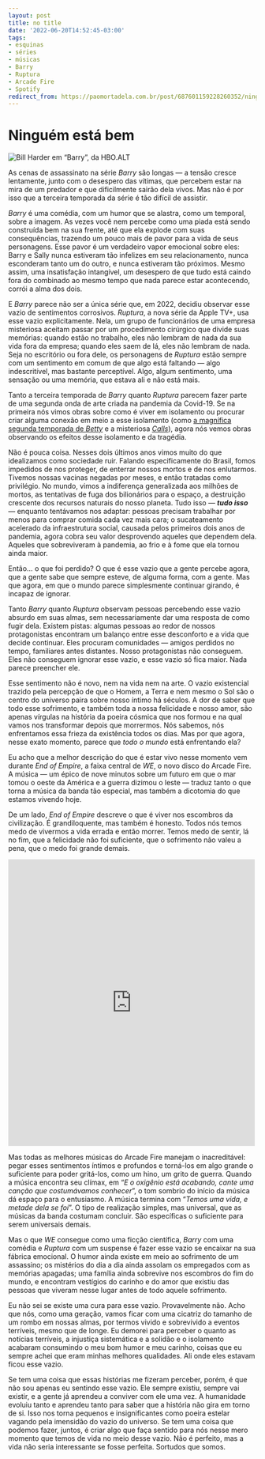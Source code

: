 ```yaml
---
layout: post
title: no title
date: '2022-06-20T14:52:45-03:00'
tags:
- esquinas
- séries
- músicas
- Barry
- Ruptura
- Arcade Fire
- Spotify
redirect_from: https://paomortadela.com.br/post/687601159228260352/ningu%C3%A9m-est%C3%A1-bem
---
```

# Ninguém está bem

![Bill Harder em “Barry”, da HBO.](https://64.media.tumblr.com/f95a6e01679f44e41fdcfaf3d6757a49/e9f110d9f80e7306-80/s640x960/51920856278d309e3ded474f0c6d69ea1da1e5ea.png)ALT

<!-- more -->

As cenas de assassinato na série _Barry_ são longas — a tensão cresce lentamente, junto com o desespero das vítimas, que percebem estar na mira de um predador e que dificilmente sairão dela vivos. Mas não é por isso que a terceira temporada da série é tão difícil de assistir.

_Barry_ é uma comédia, com um humor que se alastra, como um temporal, sobre a imagem. As vezes você nem percebe como uma piada está sendo construída bem na sua frente, até que ela explode com suas consequências, trazendo um pouco mais de pavor para a vida de seus personagens. Esse pavor é um verdadeiro vapor emocional sobre eles: Barry e Sally nunca estiveram tão infelizes em seu relacionamento, nunca esconderam tanto um do outro, e nunca estiveram tão próximos. Mesmo assim, uma insatisfação intangível, um desespero de que tudo está caindo fora do combinado ao mesmo tempo que nada parece estar acontecendo, corrói a alma dos dois.

E _Barry_ parece não ser a única série que, em 2022, decidiu observar esse vazio de sentimentos corrosivos. _Ruptura_, a nova série da Apple TV+, usa esse vazio explicitamente. Nela, um grupo de funcionários de uma empresa misteriosa aceitam passar por um procedimento cirúrgico que divide suas memórias: quando estão no trabalho, eles não lembram de nada da sua vida fora da empresa; quando eles saem de lá, eles não lembram de nada. Seja no escritório ou fora dele, os personagens de _Ruptura_ estão sempre com um sentimento em comum de que algo está faltando — algo indescritível, mas bastante perceptível. Algo, algum sentimento, uma sensação ou uma memória, que estava ali e não está mais.

Tanto a terceira temporada de _Barry_ quanto _Ruptura_ parecem fazer parte de uma segunda onda de arte criada na pandemia da Covid-19. Se na primeira nós vimos obras sobre como é viver em isolamento ou procurar criar alguma conexão em meio a esse isolamento (como [a magnífica segunda temporada de _Betty_](https://paomortadela.com.br/post/658145403093630976/betty-%C3%A9-uma-s%C3%A9rie-m%C3%A1gica) e a misteriosa _[Calls](https://paomortadela.com.br/post/658145621595865088/as-s%C3%A9ries-que-assisti-na-primeira-metade-de-2021)_), agora nós vemos obras observando os efeitos desse isolamento e da tragédia.

Não é pouca coisa. Nesses dois últimos anos vimos muito do que idealizamos como sociedade ruir. Falando especificamente do Brasil, fomos impedidos de nos proteger, de enterrar nossos mortos e de nos enlutarmos. Tivemos nossas vacinas negadas por meses, e então tratadas como privilégio. No mundo, vimos a indiferença generalizada aos milhões de mortos, as tentativas de fuga dos bilionários para o espaço, a destruição crescente dos recursos naturais do nosso planeta. Tudo isso — **_tudo isso_** — enquanto tentávamos nos adaptar: pessoas precisam trabalhar por menos para comprar comida cada vez mais cara; o sucateamento acelerado da infraestrutura social, causada pelos primeiros dois anos de pandemia, agora cobra seu valor desprovendo aqueles que dependem dela. Aqueles que sobreviveram à pandemia, ao frio e à fome que ela tornou ainda maior.

Então… o que foi perdido? O que é esse vazio que a gente percebe agora, que a gente sabe que sempre esteve, de alguma forma, com a gente. Mas que agora, em que o mundo parece simplesmente continuar girando, é incapaz de ignorar.

Tanto _Barry_ quanto _Ruptura_ observam pessoas percebendo esse vazio absurdo em suas almas, sem necessariamente dar uma resposta de como fugir dela. Existem pistas: algumas pessoas ao redor de nossos protagonistas encontram um balanço entre esse desconforto e a vida que decide continuar. Eles procuram comunidades — amigos perdidos no tempo, familiares antes distantes. Nosso protagonistas não conseguem. Eles não conseguem ignorar esse vazio, e esse vazio só fica maior. Nada parece preencher ele.

Esse sentimento não é novo, nem na vida nem na arte. O vazio existencial trazido pela percepção de que o Homem, a Terra e nem mesmo o Sol são o centro do universo paira sobre nosso íntimo há séculos. A dor de saber que todo esse sofrimento, e também toda a nossa felicidade e nosso amor, são apenas vírgulas na história da poeira cósmica que nos formou e na qual vamos nos transformar depois que morrermos. Nós sabemos, nós enfrentamos essa frieza da existência todos os dias. Mas por que agora, nesse exato momento, parece que _todo o mundo_ está enfrentando ela?

Eu acho que a melhor descrição do que é estar vivo nesse momento vem durante _End of Empire_, a faixa central de _WE_, o novo disco do Arcade Fire. A música — um épico de nove minutos sobre um futuro em que o mar tomou o oeste da América e a guerra dizimou o leste — traduz tanto o que torna a música da banda tão especial, mas também a dicotomia do que estamos vivendo hoje.

De um lado, _End of Empire_ descreve o que é viver nos escombros da civilização. É grandiloquente, mas também é honesto. Todos nós temos medo de vivermos a vida errada e então morrer. Temos medo de sentir, lá no fim, que a felicidade não foi suficiente, que o sofrimento não valeu a pena, que o medo foi grande demais.

<iframe class="spotify_audio_player" src="https://open.spotify.com/embed?uri=https%3A%2F%2Fopen.spotify.com%2Ftrack%2F5VHRFAqgPpC14U10Zdfk2r&amp;view=coverart" frameborder="0" allowtransparency="true" width="500" height="580"></iframe>

Mas todas as melhores músicas do Arcade Fire manejam o inacreditável: pegar esses sentimentos íntimos e profundos e torná-los em algo grande o suficiente para poder gritá-los, como um hino, um grito de guerra. Quando a música encontra seu clímax, em “_E o oxigênio está acabando, cante uma canção que costumávamos conhecer_”, o tom sombrio do início da música dá espaço para o entusiasmo. A música termina com “_Temos uma vida, e metade dela se foi_”. O tipo de realização simples, mas universal, que as músicas da banda costumam concluir. São específicas o suficiente para serem universais demais.

Mas o que _WE_ consegue como uma ficção científica, _Barry_ com uma comédia e _Ruptura_ com um suspense é fazer esse vazio se encaixar na sua fábrica emocional. O humor ainda existe em meio ao sofrimento de um assassino; os mistérios do dia a dia ainda assolam os empregados com as memórias apagadas; uma família ainda sobrevive nos escombros do fim do mundo, e encontram vestígios do carinho e do amor que existiu das pessoas que viveram nesse lugar antes de todo aquele sofrimento.

Eu não sei se existe uma cura para esse vazio. Provavelmente não. Acho que nós, como uma geração, vamos ficar com uma cicatriz do tamanho de um rombo em nossas almas, por termos vivido e sobrevivido a eventos terríveis, mesmo que de longe. Eu demorei para perceber o quanto as notícias terríveis, a injustiça sistemática e a solidão e o isolamento acabaram consumindo o meu bom humor e meu carinho, coisas que eu sempre achei que eram minhas melhores qualidades. Ali onde eles estavam ficou esse vazio.

Se tem uma coisa que essas histórias me fizeram perceber, porém, é que não sou apenas eu sentindo esse vazio. Ele sempre existiu, sempre vai existir, e a gente já aprendeu a conviver com ele uma vez. A humanidade evoluiu tanto e aprendeu tanto para saber que a história não gira em torno de si. Isso nos torna pequenos e insignificantes como poeira estelar vagando pela imensidão do vazio do universo. Se tem uma coisa que podemos fazer, juntos, é criar algo que faça sentido para nós nesse mero momento que temos de vida no meio desse vazio. Não é perfeito, mas a vida não seria interessante se fosse perfeita. Sortudos que somos.

